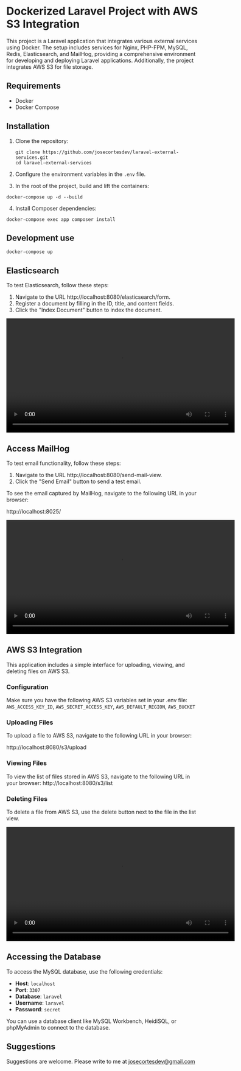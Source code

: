 # Dockerized Laravel Project with AWS S3 Integration

This project is a Laravel application that integrates various external services using Docker. The setup includes services for Nginx, PHP-FPM, MySQL, Redis, Elasticsearch, and MailHog, providing a comprehensive environment for developing and deploying Laravel applications. Additionally, the project integrates AWS S3 for file storage.

## Requirements

- Docker
- Docker Compose

## Installation

1. Clone the repository:

   ```
   git clone https://github.com/josecortesdev/laravel-external-services.git
   cd laravel-external-services
   ```

2. Configure the environment variables in the `.env` file.

3. In the root of the project, build and lift the containers:
```
docker-compose up -d --build
```  

4. Install Composer dependencies:
```
docker-compose exec app composer install
``` 

## Development use

```
docker-compose up
```

## Elasticsearch

To test Elasticsearch, follow these steps:

1. Navigate to the URL http://localhost:8080/elasticsearch/form.
2. Register a document by filling in the ID, title, and content fields.
3. Click the "Index Document" button to index the document.

<video width="600" controls>
  <source src="assets/ElasticSearch.webm" type="video/webm">
</video>

## Access MailHog

To test email functionality, follow these steps:

1. Navigate to the URL http://localhost:8080/send-mail-view.
2. Click the "Send Email" button to send a test email.

To see the email captured by MailHog, navigate to the following URL in your browser:

http://localhost:8025/

<video width="600" controls>
  <source src="assets/Mailhog.webm" type="video/webm">
</video>

## AWS S3 Integration
This application includes a simple interface for uploading, viewing, and deleting files on AWS S3.

### Configuration
Make sure you have the following AWS S3 variables set in your .env file:
`AWS_ACCESS_KEY_ID`, `AWS_SECRET_ACCESS_KEY`, `AWS_DEFAULT_REGION`, `AWS_BUCKET`

### Uploading Files
To upload a file to AWS S3, navigate to the following URL in your browser:

http://localhost:8080/s3/upload

### Viewing Files
To view the list of files stored in AWS S3, navigate to the following URL in your browser:
http://localhost:8080/s3/list

### Deleting Files
To delete a file from AWS S3, use the delete button next to the file in the list view.

<video width="600" controls>
  <source src="assets/AWS3.webm" type="video/webm">
</video>



## Accessing the Database

To access the MySQL database, use the following credentials:

- **Host**: `localhost`
- **Port**: `3307`
- **Database**: `laravel`
- **Username**: `laravel`
- **Password**: `secret`

You can use a database client like MySQL Workbench, HeidiSQL, or phpMyAdmin to connect to the database.


## Suggestions
Suggestions are welcome. Please write to me at josecortesdev@gmail.com